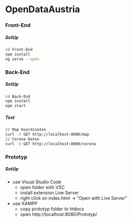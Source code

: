 # OpenDataAustria

### Front-End
##### SetUp
```sh
cd Front-End
npm install
ng serve --open
```

### Back-End
##### SetUp
```sh
cd Back-End
npm install
npm start
```
##### Test
```sh
// Map Koordinaten
curl -X GET http://localhost:8000/map
// Corona Daten
curl -X GET http://localhost:8000/corona
```

### Prototyp
##### SetUp
- use Visual Studio Code
    - open folder with VSC
    - install extension Live Server
    - right click on index.html -> "Open with Live Server"
- use XAMPP
    - copy prototyp folder to htdocs
    - open http://localhost:8080/Prototyp/
